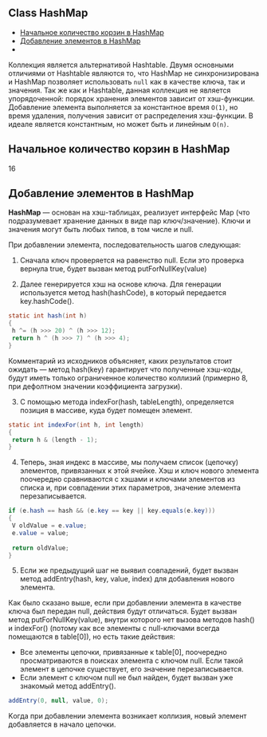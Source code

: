 ## Class HashMap

- [Начальное количество корзин в HashMap](#Начальное-количество-корзин-в-HashMap)
- [Добавление элементов в HashMap](#Добавление-элементов-в-HashMap)
- [](#)

Коллекция является альтернативой Hashtable. Двумя основными отличиями от Hashtable являются то, 
что HashMap не синхронизирована и HashMap позволяет использовать `null` как в качестве ключа, так и значения. 
Так же как и Hashtable, данная коллекция не является упорядоченной: порядок хранения элементов зависит от хэш-функции. 
Добавление элемента выполняется за константное время `O(1)`, но время удаления, получения 
зависит от распределения хэш-функции. В идеале является константным, но может быть и линейным `O(n)`.

## Начальное количество корзин в HashMap
16

## Добавление элементов в HashMap
__HashMap__ — основан на хэш-таблицах, реализует интерфейс Map (что подразумевает хранение данных в виде пар 
ключ/значение). Ключи и значения могут быть любых типов, в том числе и null.

При добавлении элемента, последовательность шагов следующая:
1. Сначала ключ проверяется на равенство null. Если это проверка вернула true, будет вызван метод putForNullKey(value)

2. Далее генерируется хэш на основе ключа. Для генерации используется метод hash(hashCode), в который передается 
    key.hashCode().
```java
static int hash(int h) 
{ 
 h ^= (h >>> 20) ^ (h >>> 12); 
 return h ^ (h >>> 7) ^ (h >>> 4); 
} 
```
Комментарий из исходников объясняет, каких результатов стоит ожидать — метод hash(key) гарантирует что полученные 
хэш-коды, будут иметь только ограниченное количество коллизий (примерно 8, при дефолтном значении коэффициента 
загрузки).

3. С помощью метода indexFor(hash, tableLength), определяется позиция в массиве, куда будет помещен элемент.
```java
static int indexFor(int h, int length) 
{ 
 return h & (length - 1); 
} 
```

4. Теперь, зная индекс в массиве, мы получаем список (цепочку) элементов, привязанных к этой ячейке. Хэш и ключ 
нового элемента поочередно сравниваются с хэшами и ключами элементов из списка и, при совпадении этих параметров, 
значение элемента перезаписывается.
```java
if (e.hash == hash && (e.key == key || key.equals(e.key))) 
{ 
 V oldValue = e.value; 
 e.value = value; 
 
 return oldValue; 
} 
```

5. Если же предыдущий шаг не выявил совпадений, будет вызван метод addEntry(hash, key, value, index) для добавления 
нового элемента.   


Как было сказано выше, если при добавлении элемента в качестве ключа был передан null, действия будут отличаться. 
Будет вызван метод putForNullKey(value), внутри которого нет вызова методов hash() и indexFor() (потому как все 
элементы с null-ключами всегда помещаются в table[0]), но есть такие действия:   
- Все элементы цепочки, привязанные к table[0], поочередно просматриваются в поисках элемента с ключом null. Если 
    такой элемент в цепочке существует, его значение перезаписывается.
- Если элемент с ключом null не был найден, будет вызван уже знакомый метод addEntry().
```java
addEntry(0, null, value, 0); 
```
Kогда при добавлении элемента возникает коллизия, новый элемент добавляется в начало цепочки.